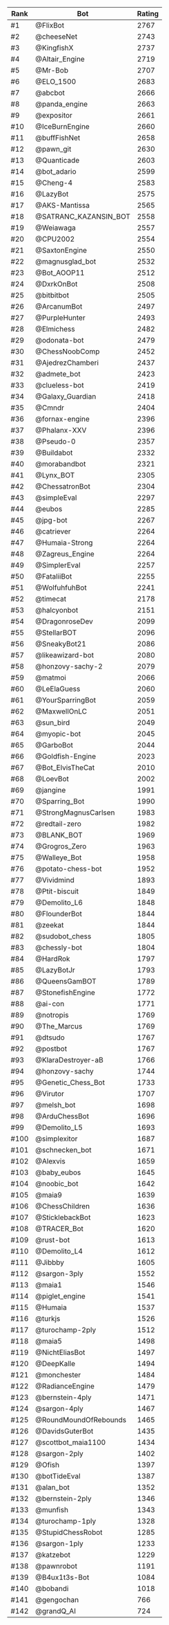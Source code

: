 Rank|Bot|Rating
---|---|---
#1|@FlixBot|2767
#2|@cheeseNet|2743
#3|@KingfishX|2737
#4|@Altair_Engine|2719
#5|@Mr-Bob|2707
#6|@ELO_1500|2683
#7|@abcbot|2666
#8|@panda_engine|2663
#9|@expositor|2661
#10|@IceBurnEngine|2660
#11|@buffFishNet|2658
#12|@pawn_git|2630
#13|@Quanticade|2603
#14|@bot_adario|2599
#15|@Cheng-4|2583
#16|@LazyBot|2575
#17|@AKS-Mantissa|2565
#18|@SATRANC_KAZANSIN_BOT|2558
#19|@Weiawaga|2557
#20|@CPU2002|2554
#21|@SaxtonEngine|2550
#22|@magnusglad_bot|2532
#23|@Bot_AOOP11|2512
#24|@DxrkOnBot|2508
#25|@bitbitbot|2505
#26|@ArcanumBot|2497
#27|@PurpleHunter|2493
#28|@Elmichess|2482
#29|@odonata-bot|2479
#30|@ChessNoobComp|2452
#31|@AjedrezChamberi|2437
#32|@admete_bot|2423
#33|@clueless-bot|2419
#34|@Galaxy_Guardian|2418
#35|@Cmndr|2404
#36|@fornax-engine|2396
#37|@Phalanx-XXV|2396
#38|@Pseudo-0|2357
#39|@Buildabot|2332
#40|@morabandbot|2321
#41|@Lynx_BOT|2305
#42|@ChessatronBot|2304
#43|@simpleEval|2297
#44|@eubos|2285
#45|@jpg-bot|2267
#46|@catriever|2264
#47|@Humaia-Strong|2264
#48|@Zagreus_Engine|2264
#49|@SimplerEval|2257
#50|@FataliiBot|2255
#51|@WolfuhfuhBot|2241
#52|@timecat|2178
#53|@halcyonbot|2151
#54|@DragonroseDev|2099
#55|@StellarBOT|2096
#56|@SneakyBot21|2086
#57|@likeawizard-bot|2080
#58|@honzovy-sachy-2|2079
#59|@matmoi|2066
#60|@LeElaGuess|2060
#61|@YourSparringBot|2059
#62|@MaxwellOnLC|2051
#63|@sun_bird|2049
#64|@myopic-bot|2045
#65|@GarboBot|2044
#66|@Goldfish-Engine|2023
#67|@Bot_ElvisTheCat|2010
#68|@LoevBot|2002
#69|@jangine|1991
#70|@Sparring_Bot|1990
#71|@StrongMagnusCarlsen|1983
#72|@redtail-zero|1982
#73|@BLANK_BOT|1969
#74|@Grogros_Zero|1963
#75|@Walleye_Bot|1958
#76|@potato-chess-bot|1952
#77|@Vividmind|1893
#78|@Ptit-biscuit|1849
#79|@Demolito_L6|1848
#80|@FlounderBot|1844
#81|@zeekat|1844
#82|@sudobot_chess|1805
#83|@chessly-bot|1804
#84|@HardRok|1797
#85|@LazyBotJr|1793
#86|@QueensGamBOT|1789
#87|@StonefishEngine|1772
#88|@ai-con|1771
#89|@notropis|1769
#90|@The_Marcus|1769
#91|@dtsudo|1767
#92|@postbot|1767
#93|@KlaraDestroyer-aB|1766
#94|@honzovy-sachy|1744
#95|@Genetic_Chess_Bot|1733
#96|@Virutor|1707
#97|@melsh_bot|1698
#98|@ArduChessBot|1696
#99|@Demolito_L5|1693
#100|@simplexitor|1687
#101|@schnecken_bot|1671
#102|@Alexvis|1659
#103|@baby_eubos|1645
#104|@noobic_bot|1642
#105|@maia9|1639
#106|@ChessChildren|1636
#107|@SticklebackBot|1623
#108|@TRACER_Bot|1620
#109|@rust-bot|1613
#110|@Demolito_L4|1612
#111|@Jibbby|1605
#112|@sargon-3ply|1552
#113|@maia1|1546
#114|@piglet_engine|1541
#115|@Humaia|1537
#116|@turkjs|1526
#117|@turochamp-2ply|1512
#118|@maia5|1498
#119|@NichtEliasBot|1497
#120|@DeepKalle|1494
#121|@monchester|1484
#122|@RadianceEngine|1479
#123|@bernstein-4ply|1471
#124|@sargon-4ply|1467
#125|@RoundMoundOfRebounds|1465
#126|@DavidsGuterBot|1435
#127|@scottbot_maia1100|1434
#128|@sargon-2ply|1402
#129|@Ofish|1397
#130|@botTideEval|1387
#131|@alan_bot|1352
#132|@bernstein-2ply|1346
#133|@munfish|1343
#134|@turochamp-1ply|1328
#135|@StupidChessRobot|1285
#136|@sargon-1ply|1233
#137|@katzebot|1229
#138|@pawnrobot|1191
#139|@B4ux1t3s-Bot|1084
#140|@bobandi|1018
#141|@gengochan|766
#142|@grandQ_AI|724
